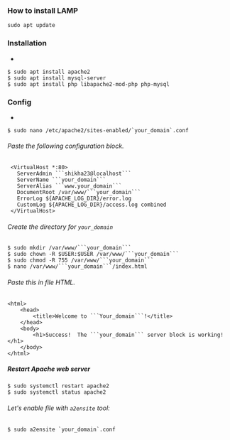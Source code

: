 ### How to install LAMP

`sudo apt update`

### Installation
 -

```
$ sudo apt install apache2
$ sudo apt install mysql-server
$ sudo apt install php libapache2-mod-php php-mysql
```
### Config 
 -

```
$ sudo nano /etc/apache2/sites-enabled/`your_domain`.conf
```
###### Paste the following configuration block.
```
 <VirtualHost *:80>
   ServerAdmin ```shikha23@localhost```
   ServerName ```your_domain```
   ServerAlias ```www.your_domain```
   DocumentRoot /var/www/```your_domain```
   ErrorLog ${APACHE_LOG_DIR}/error.log
   CustomLog ${APACHE_LOG_DIR}/access.log combined
 </VirtualHost> 
```
###### Create the directory for ```your_domain```
```
$ sudo mkdir /var/www/```your_domain```
$ sudo chown -R $USER:$USER /var/www/```your_domain```
$ sudo chmod -R 755 /var/www/```your_domain```
$ nano /var/www/```your_domain```/index.html
```
###### Paste this in file HTML.
```
<html>
    <head>
        <title>Welcome to ```Your_domain```!</title>
    </head>
    <body>
        <h1>Success!  The ```your_domain``` server block is working!</h1>
    </body>
</html>
```
##### Restart Apache web server
```
$ sudo systemctl restart apache2
$ sudo systemctl status apache2
```
###### Let's enable file with `a2ensite` tool:
```
$ sudo a2ensite `your_domain`.conf

